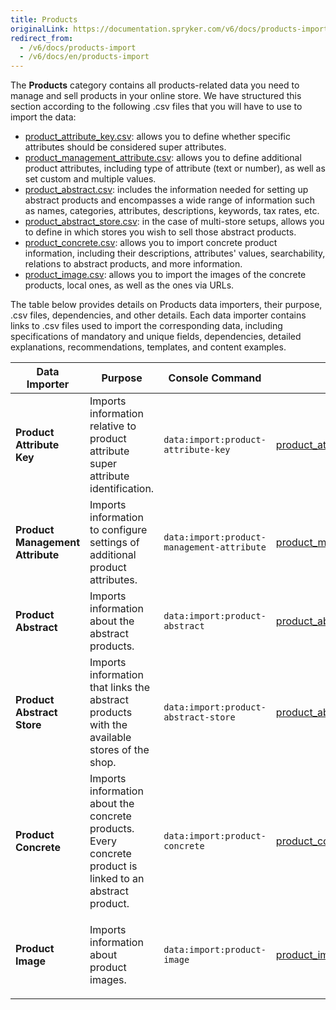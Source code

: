 ```yaml
---
title: Products
originalLink: https://documentation.spryker.com/v6/docs/products-import
redirect_from:
  - /v6/docs/products-import
  - /v6/docs/en/products-import
---
```


The **Products** category contains all products-related data you need to manage and sell products in your online store. We have structured this section according to the following .csv files that you will have to use to import the data:

* [product_attribute_key.csv](https://documentation.spryker.com/docs/file-details-product-attribute-keycsv): allows you to define whether specific attributes should be considered super attributes.
* [product_management_attribute.csv](https://documentation.spryker.com/docs/file-details-product-management-attributecsv): allows you to define additional product attributes, including type of attribute (text or number), as well as set custom and multiple values. 
* [product_abstract.csv](https://documentation.spryker.com/docs/file-details-product-abstractcsv): includes the information needed for setting up abstract products and encompasses a wide range of information such as names, categories, attributes, descriptions, keywords, tax rates, etc.
* [product_abstract_store.csv](https://documentation.spryker.com/docs/file-details-product-abstract-storecsv): in the case of multi-store setups, allows you to define in which stores you wish to sell those abstract products.
* [product_concrete.csv](https://documentation.spryker.com/docs/file-details-product-concretecsv): allows you to import concrete product information, including their descriptions, attributes' values, searchability, relations to abstract products, and more information.
* [product_image.csv](https://documentation.spryker.com/docs/file-details-product-imagecsv): allows you to import the images of the concrete products, local ones, as well as the ones via URLs.

The table below provides details on Products data importers, their purpose, .csv files, dependencies, and other details. Each data importer contains links to .csv files used to import the corresponding data, including specifications of mandatory and unique fields, dependencies, detailed explanations, recommendations, templates, and content examples.

| Data Importer | Purpose | Console Command| File(s) | Dependencies |
| --- | --- | --- | --- |--- |
| **Product Attribute Key**   | Imports information relative to product attribute super attribute identification. |`data:import:product-attribute-key` |[product_attribute_key.csv](https://documentation.spryker.com/docs/file-details-product-attribute-keycsv) |None |
| **Product Management Attribute**  | Imports information to configure settings of additional product attributes. |`data:import:product-management-attribute` |[product_management_attribute.csv](https://documentation.spryker.com/docs/file-details-product-management-attributecsv) |[product_attribute_key.csv](https://documentation.spryker.com/docs/file-details-product-attribute-keycsv) |
| **Product Abstract**   |Imports information about the abstract products.  |`data:import:product-abstract` |[product_abstract.csv](https://documentation.spryker.com/docs/file-details-product-abstractcsv) | [category.csv](https://documentation.spryker.com/docs/file-details-categorycsv)|
| **Product Abstract Store**   | Imports information that links the abstract products with the available stores of the shop.  |`data:import:product-abstract-store` |[product_abstract_store.csv](https://documentation.spryker.com/docs/file-details-product-abstract-storecsv) |<ul><li>[product_abstract.csv](https://documentation.spryker.com/docs/file-details-product-abstractcsv)</li><li>**stores.php** configuration file of demo shop PHP project</li></ul> |
| **Product Concrete**   |Imports information about the concrete products.<br>Every concrete product is linked to an abstract product.  |`data:import:product-concrete` |[product_concrete.csv](https://documentation.spryker.com/docs/file-details-product-concretecsv) |[product_abstract.csv](https://documentation.spryker.com/docs/file-details-product-abstractcsv) |
| **Product Image**   |Imports information about product images.  |`data:import:product-image` |[product_image.csv](https://documentation.spryker.com/docs/file-details-product-imagecsv) | <ul><li>[product_abstract.csv](https://documentation.spryker.com/docs/file-details-product-abstractcsv)</li><li>[product_concrete.csv](https://documentation.spryker.com/docs/file-details-product-concretecsv)</li></ul>(Each image needs to be assigned to an SKU from either one of these files).|

